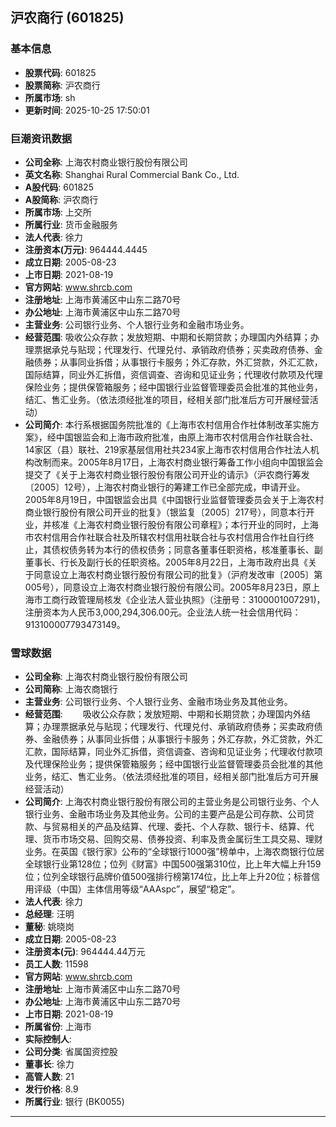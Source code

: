 ## 沪农商行 (601825)

### 基本信息

- **股票代码**: 601825
- **股票简称**: 沪农商行
- **所属市场**: sh
- **更新时间**: 2025-10-25 17:50:01

### 巨潮资讯数据

- **公司全称**: 上海农村商业银行股份有限公司
- **英文名称**: Shanghai Rural Commercial Bank Co., Ltd.
- **A股代码**: 601825
- **A股简称**: 沪农商行
- **所属市场**: 上交所
- **所属行业**: 货币金融服务
- **法人代表**: 徐力
- **注册资本(万元)**: 964444.4445
- **成立日期**: 2005-08-23
- **上市日期**: 2021-08-19
- **官方网站**: www.shrcb.com
- **注册地址**: 上海市黄浦区中山东二路70号
- **办公地址**: 上海市黄浦区中山东二路70号
- **主营业务**: 公司银行业务、个人银行业务和金融市场业务。
- **经营范围**: 吸收公众存款；发放短期、中期和长期贷款；办理国内外结算；办理票据承兑与贴现；代理发行、代理兑付、承销政府债券；买卖政府债券、金融债券；从事同业拆借；从事银行卡服务；外汇存款，外汇贷款，外汇汇款，国际结算，同业外汇拆借，资信调查、咨询和见证业务；代理收付款项及代理保险业务；提供保管箱服务；经中国银行业监督管理委员会批准的其他业务，结汇、售汇业务。（依法须经批准的项目，经相关部门批准后方可开展经营活动）
- **公司简介**: 本行系根据国务院批准的《上海市农村信用合作社体制改革实施方案》，经中国银监会和上海市政府批准，由原上海市农村信用合作社联合社、14家区（县）联社、219家基层信用社共234家上海市农村信用合作社法人机构改制而来。2005年8月17日，上海农村商业银行筹备工作小组向中国银监会提交了《关于上海农村商业银行股份有限公司开业的请示》（沪农商行筹发〔2005〕12号），上海农村商业银行的筹建工作已全部完成，申请开业。2005年8月19日，中国银监会出具《中国银行业监督管理委员会关于上海农村商业银行股份有限公司开业的批复》（银监复〔2005〕217号），同意本行开业，并核准《上海农村商业银行股份有限公司章程》；本行开业的同时，上海市农村信用合作社联合社及所辖农村信用社联合社与农村信用合作社自行终止，其债权债务转为本行的债权债务；同意各董事任职资格，核准董事长、副董事长、行长及副行长的任职资格。2005年8月22日，上海市政府出具《关于同意设立上海农村商业银行股份有限公司的批复》（沪府发改审〔2005〕第005号），同意设立上海农村商业银行股份有限公司。2005年8月23日，原上海市工商行政管理局核发《企业法人营业执照》（注册号：3100001007291)，注册资本为人民币3,000,294,306.00元。企业法人统一社会信用代码：913100007793473149。

### 雪球数据

- **公司全称**: 上海农村商业银行股份有限公司
- **公司简称**: 上海农商银行
- **主营业务**: 公司银行业务、个人银行业务、金融市场业务及其他业务。
- **经营范围**: 　　吸收公众存款；发放短期、中期和长期贷款；办理国内外结算；办理票据承兑与贴现；代理发行、代理兑付、承销政府债券；买卖政府债券、金融债券；从事同业拆借；从事银行卡服务；外汇存款，外汇贷款，外汇汇款，国际结算，同业外汇拆借，资信调查、咨询和见证业务；代理收付款项及代理保险业务；提供保管箱服务；经中国银行业监督管理委员会批准的其他业务，结汇、售汇业务。（依法须经批准的项目，经相关部门批准后方可开展经营活动）
- **公司简介**: 上海农村商业银行股份有限公司的主营业务是公司银行业务、个人银行业务、金融市场业务及其他业务。公司的主要产品是公司存款、公司贷款、与贸易相关的产品及结算、代理、委托、个人存款、银行卡、结算、代理、货币市场交易、回购交易、债券投资、利率及贵金属衍生工具交易、理财业务。在英国《银行家》公布的“全球银行1000强”榜单中，上海农商银行位居全球银行业第128位；位列《财富》中国500强第310位，比上年大幅上升159位；位列全球银行品牌价值500强排行榜第174位，比上年上升20位；标普信用评级（中国）主体信用等级“AAAspc”，展望“稳定”。
- **法人代表**: 徐力
- **总经理**: 汪明
- **董秘**: 姚晓岗
- **成立日期**: 2005-08-23
- **注册资本(元)**: 964444.44万元
- **员工人数**: 11598
- **官方网站**: www.shrcb.com
- **注册地址**: 上海市黄浦区中山东二路70号
- **办公地址**: 上海市黄浦区中山东二路70号
- **上市日期**: 2021-08-19
- **所属省份**: 上海市
- **实际控制人**: 
- **公司分类**: 省属国资控股
- **董事长**: 徐力
- **高管人数**: 21
- **发行价格**: 8.9
- **所属行业**: 银行 (BK0055)

---